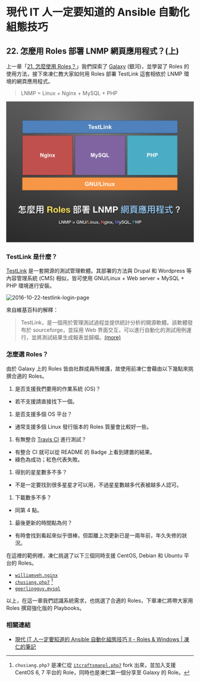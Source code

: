 # 現代 IT 人一定要知道的 Ansible 自動化組態技巧

## 22. 怎麼用 Roles 部署 LNMP 網頁應用程式？(上)

上一章「[21. 怎麼使用 Roles？](21.how-to-use-the-roles.md)」我們探索了 [Galaxy][ansible_galaxy] (銀河)，並學習了 Roles 的使用方法，接下來凍仁教大家如何用 Roles 部署 TestLink 這套相依於 LNMP 環境的網頁應用程式。

> LNMP = Linux + Nginx + MySQL + PHP

![automate_with_ansible_practice-25.jpg](imgs/automate_with_ansible_practice-25.jpg)

[ansible_galaxy]: https://galaxy.ansible.com


### TestLink 是什麼？

[TestLink][testlink_official] 是一套開源的測試管理軟體。其部署的方法與 Drupal 和 Wordpress 等內容管理系統 (CMS) 相似，皆可使用 GNU/Linux + Web server + MySQL + PHP 環境進行安裝。

![2016-10-22-testlink-login-page](https://cloud.githubusercontent.com/assets/219066/19607220/eab4c16a-97fa-11e6-97e1-04869b724673.png)

來自維基百科的解釋：

> TestLink，是一個用於管理測試過程並提供統計分析的開源軟體。該軟體發布於 sourceforge，並採用 Web 界面交互，可以進行自動化的測試用例運行，並將測試結果生成報表並歸檔。[(more)][wikipedia_testLink]

[testlink_official]: http://testlink.org
[wikipedia_testLink]: https://zh.wikipedia.org/wiki/TestLink


### 怎麼選 Roles？

由於 Galaxy 上的 Roles 皆由社群成員所維護，故使用前凍仁會藉由以下幾點來挑撰合適的 Roles。

1. 是否支援我們要用的作業系統 (OS)？
 - 若不支援請直接找下一個。
1. 是否支援多個 OS 平台？
 - 通常支援多個 Linux 發行版本的 Roles 質量會比較好一些。
1. 有無整合 [Travis CI][travis_ci_official] 進行測試？
 - 有整合 CI 就可以從 README 的 Badge 上看到建置的結果。
 - 綠色為成功；紅色代表失敗。
1. 得到的星星數多不多？
 - 不是一定要找到很多星星才可以用，不過星星數越多代表被越多人認可。
1. 下載數多不多？
 - 同第 4 點。
1. 最後更新的時間點為何？
 - 有時會找到看起來似乎很棒，但距離上次更新已是一兩年前，年久失修的狀況。

[travis_ci_official]: https://travis-ci.org

在這裡的範例裡，凍仁挑選了以下三個同時支援 CentOS, Debian 和 Ubuntu 平台的 Roles。

- [`williamyeh.nginx`][williamyeh_nginx]
- [`chusiang.php7`][chusiang_php7] [^2]
- [`geerlingguy.mysql`][geerlingguy_mysql]

[itcraftsmanpl_php7]: https://github.com/itcraftsmanpl/ansible-role-php7
[chusiang_php7]: https://galaxy.ansible.com/chusiang/php7/
[williamyeh_nginx]: https://galaxy.ansible.com/williamyeh/nginx/
[geerlingguy_mysql]: https://galaxy.ansible.com/geerlingguy/mysql/

以上，在這一章我們認識系統需求，也挑選了合適的 Roles，下章凍仁將帶大家用 Roles 撰寫強化版的 Playbooks。


### 相關連結

- [現代 IT 人一定要知道的 Ansible 自動化組態技巧 Ⅱ - Roles & Windows | 凍仁的筆記][automate-with-ansible-roles-windows]

[automate-with-ansible-roles-windows]: http://note.drx.tw/2016/07/automate-with-ansible-roles-windows.html


[^1]: 凍仁第一次聽到 TestLink 是在 2013 年的夏天, 那時接到主管指派在下幫某位女同事架站，才知道有那麼一套專為管理測試導向的 CMS。

[^2]: `chusiang.php7` 是凍仁從 [`itcraftsmanpl.php7`][itcraftsmanpl_php7] fork 出來，並加入支援 CentOS 6, 7 平台的 Role，同時也是凍仁第一個分享至 Galaxy 的 Role。

